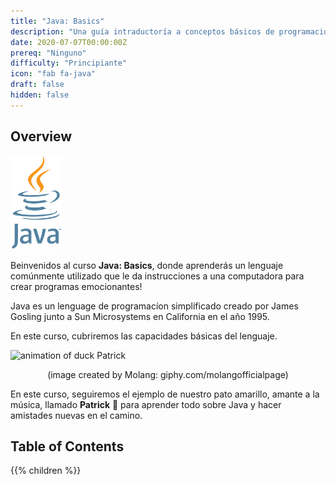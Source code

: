 ```yaml
---
title: "Java: Basics"
description: "Una guía intraductoría a conceptos básicos de programación en Java."
date: 2020-07-07T00:00:00Z
prereq: "Ninguno"
difficulty: "Principiante"
icon: "fab fa-java"
draft: false
hidden: false
---
```


## Overview

<img src="images/logo.png" height="150"/> 

Beinvenidos al curso <b>Java: Basics</b>, donde aprenderás un lenguaje comúnmente utilizado que le da instrucciones a una computadora para crear programas emocionantes!

Java es un lenguage de programacíon simplificado creado por James Gosling junto a Sun Microsystems en California en el año 1995.

En este curso, cubriremos las capacidades básicas del lenguaje.

![animation of duck Patrick](https://media.giphy.com/media/l49JKwmJLChtS6d44/giphy.gif) 

<p style="text-align: center;">(image created by Molang: giphy.com/molangofficialpage)</p>

En este curso, seguiremos el ejemplo de nuestro pato amarillo, amante a la música, llamado <b>Patrick</b> 🐥 para aprender todo sobre Java y hacer amistades nuevas en el camino.

## Table of Contents

{{% children %}}
